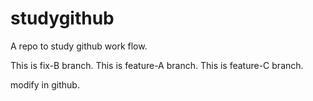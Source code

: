# studygithub
A repo to study github work flow.

This is fix-B branch.
This is feature-A branch.
This is feature-C branch.

modify in github.

